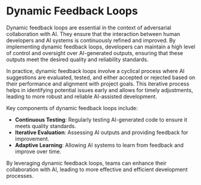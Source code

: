 # Dynamic Feedback Loops

Dynamic feedback loops are essential in the context of adversarial collaboration with AI. They ensure that the interaction between human developers and AI systems is continuously refined and improved. By implementing dynamic feedback loops, developers can maintain a high level of control and oversight over AI-generated outputs, ensuring that these outputs meet the desired quality and reliability standards.

In practice, dynamic feedback loops involve a cyclical process where AI suggestions are evaluated, tested, and either accepted or rejected based on their performance and alignment with project goals. This iterative process helps in identifying potential issues early and allows for timely adjustments, leading to more robust and reliable AI-assisted development.

Key components of dynamic feedback loops include:

- **Continuous Testing**: Regularly testing AI-generated code to ensure it meets quality standards.
- **Iterative Evaluation**: Assessing AI outputs and providing feedback for improvement.
- **Adaptive Learning**: Allowing AI systems to learn from feedback and improve over time.

By leveraging dynamic feedback loops, teams can enhance their collaboration with AI, leading to more effective and efficient development processes.
